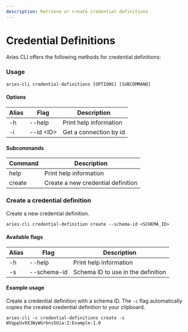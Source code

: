 ```yaml
---
description: Retrieve or create credential definitions
---
```


# Credential Definitions

Aries CLI offers the following methods for credential definitions:

### Usage

```
aries-cli credential-definitions [OPTIONS] [SUBCOMMAND]
```

#### Options

| Alias | Flag       | Description            |
| ----- | ---------- | ---------------------- |
| -h    | --help     | Print help information |
| -i    | --id \<ID> | Get a connection by id |

#### Subcommands

| Command | Description                        |
| ------- | ---------------------------------- |
| help    | Print help information             |
| create  | Create a new credential definition |



### Create a credential definition

Create a new credential definition.

```
aries-cli credential-definition create --schema-id <SCHEMA_ID>
```

#### Available flags

| Alias | Flag        | Description                        |
| ----- | ----------- | ---------------------------------- |
| -h    | --help      | Print help information             |
| -s    | --schema-id | Schema ID to use in the definition |

#### Example usage

Create a credential definition with a schema ID. The `-c` flag automatically copies the created credential definition to your clipboard.

```
aries-cli -c credential-definitions create -s WVqppUv9X3WyWGrbns5Uia:2:Example:1.0
```
